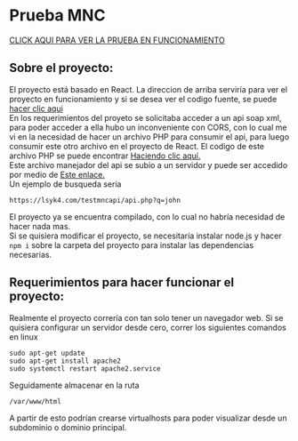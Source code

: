 # Prueba MNC
[CLICK AQUI PARA VER LA PRUEBA EN FUNCIONAMIENTO](https://lsyk4.github.io/prueba_tribal_mnc/build/) 
## Sobre el proyecto:
El proyecto está basado en React. La direccion de arriba serviría para ver el proyecto en funcionamiento y si se desea ver el codigo fuente, se puede [hacer clic aqui](https://github.com/lsyk4/prueba_tribal_mnc)  
En los requerimientos del proyeto se solicitaba acceder a un api soap xml, para poder acceder a ella hubo un inconveniente con CORS, con lo cual me vi en la necesidad de hacer un archivo PHP para consumir el api, para luego consumir este otro archivo en el proyecto de React. El codigo de este archivo PHP se puede encontrar [Haciendo clic aquí.](https://github.com/lsyk4/prueba_tribal_mnc/blob/master/src/api.php)  
Este archivo manejador del api se subio a un servidor y puede ser accedido por medio de [Este enlace.](https://lsyk4.com/testmncapi/api.php)  
Un ejemplo de busqueda sería
```
https://lsyk4.com/testmncapi/api.php?q=john
```
El proyecto ya se encuentra compilado, con lo cual no habría necesidad de hacer nada mas.  
Si se quisiera modificar el proyecto, se necesitaría instalar node.js y hacer  ``` npm i ``` sobre la carpeta del proyecto para instalar las dependencias necesarias.
## Requerimientos para hacer funcionar el proyecto:
Realmente el proyecto correría con tan solo tener un navegador web.
Si se quisiera configurar un servidor desde cero, correr los siguientes comandos en linux
```SH
sudo apt-get update
sudo apt-get install apache2
sudo systemctl restart apache2.service
```
Seguidamente almacenar en la ruta 
```
/var/www/html
```
A partir de esto podrían crearse virtualhosts para poder visualizar desde un subdominio o dominio principal.

